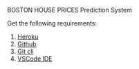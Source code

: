 BOSTON HOUSE PRICES Prediction System

Get the following requirements:

1. [Heroku](https://www.heroku.com)
2. [Github](https://github.com)
3. [Git cli](https://git-scm.com)
4. [VSCode IDE](https://vscode.com)
